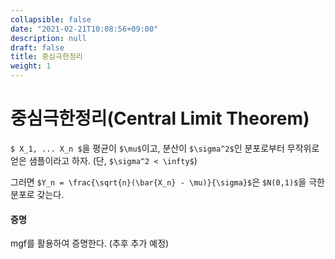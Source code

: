 ```yaml
---
collapsible: false
date: "2021-02-21T10:08:56+09:00"
description: null
draft: false
title: 중심극한정리
weight: 1
---
```


# 중심극한정리(Central Limit Theorem)

`$ X_1, ... X_n $`을 평균이 `$\mu$`이고, 분산이 `$\sigma^2$`인 분포로부터 무작위로 얻은 샘플이라고 하자. (단, `$\sigma^2 < \infty$`)

그러면 `$Y_n = \frac{\sqrt{n}(\bar{X_n} - \mu)}{\sigma}$`은 `$N(0,1)$`을 극한분포로 갖는다.

#### 증명
mgf를 활용하여 증명한다. (추후 추가 예정) 